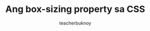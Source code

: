 ---
title: Ang box-sizing property sa CSS
banner:
  title: "Ang box-sizing property sa CSS"
  subtitle: CSS Basics
description: Alamin kung para saan ang CSS box-sizing property.
author: teacherbuknoy
link: 
  label: Panoorin sa YouTube
  url: https://youtu.be/0orT3dMIUmc
video:
  filename: box-sizing.mp4
  captions: 
    - label: Filipino
      src: /assets/files/videos/box-sizing/box-sizing.vtt
      isDefault: true
cover:
  folder: box-sizing
  filename: box-sizing.jpg
  sizes: [300, 600, 900, 1200, 1440, 1920]
  formats: ['png', 'webp', 'avif']
  width: 1080
  height: 1920
tags:
  - css
type: short
---